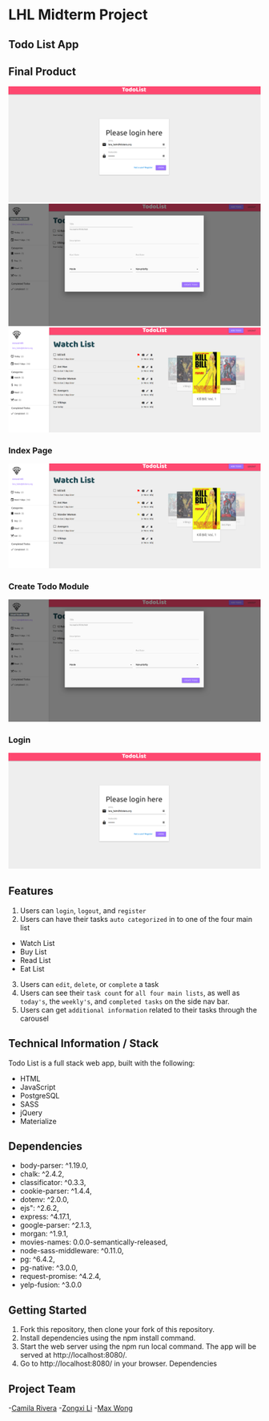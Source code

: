 # LHL Midterm Project


## Todo List App

## Final Product
![Login](https://github.com/CamilaRivera/MidtermProject-TODO-List/blob/master/docs/login.png)
![Create Task](https://github.com/CamilaRivera/MidtermProject-TODO-List/blob/master/docs/create_todo_module.png)
![Landing Page](https://github.com/CamilaRivera/MidtermProject-TODO-List/blob/master/docs/landing_page.png)

### Index Page
!["Index Page"](https://github.com/CamilaRivera/MidtermProject-TODO-List/blob/master/docs/landing_page.png?raw=true)
### Create Todo Module
!["Create Todo Module"](https://github.com/CamilaRivera/MidtermProject-TODO-List/blob/master/docs/create_todo_module.png?raw=true)
### Login
!["Loginr"](https://github.com/CamilaRivera/MidtermProject-TODO-List/blob/master/docs/login.png?raw=true)

## Features
1) Users can `login`, `logout`, and `register`
2) Users can have their tasks `auto categorized` in to one of the four main list
  - Watch List
  - Buy List
  - Read List
  - Eat List
3) Users can `edit`, `delete`, or `complete` a task
4) Users can see their `task count` for `all four main lists`, as well as `today's`, the `weekly's`, and `completed tasks` on the side nav bar.
5) Users can get `additional information` related to their tasks through the carousel 

## Technical Information / Stack
Todo List is a full stack web app, built with the following:

- HTML
- JavaScript
- PostgreSQL
- SASS
- jQuery
- Materialize

## Dependencies

- body-parser: ^1.19.0,
- chalk: ^2.4.2,
- classificator: ^0.3.3,
- cookie-parser: ^1.4.4,
- dotenv: ^2.0.0,
- ejs": ^2.6.2,
- express: ^4.17.1,
- google-parser: ^2.1.3,
- morgan: ^1.9.1,
- movies-names: 0.0.0-semantically-released,
- node-sass-middleware: ^0.11.0,
- pg: ^6.4.2,
- pg-native: ^3.0.0,
- request-promise: ^4.2.4,
- yelp-fusion: ^3.0.0

## Getting Started

1) Fork this repository, then clone your fork of this repository.
2) Install dependencies using the npm install command.
3) Start the web server using the npm run local command. The app will be served at http://localhost:8080/.
4) Go to http://localhost:8080/ in your browser.
Dependencies

## Project Team

-[Camila Rivera](https://github.com/CamilaRivera)
-[Zongxi Li](https://github.com/zongxili)
-[Max Wong](https://github.com/MaxWong03)

